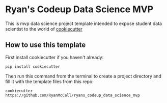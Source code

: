 # Ryan's Codeup Data Science MVP

This is mvp data science project template intended to expose student data scientist to the world of [cookiecutter](https://cookiecutter.readthedocs.io/en/1.7.2/)

## How to use this template

First install cookiecutter if you haven't already:

```
pip install cookiecutter
```

Then run this command from the terminal to create a project directory and fill it with the template files from this repo:

```
cookiecutter https://github.com/RyanMcCall/ryans_codeup_data_science_mvp
```